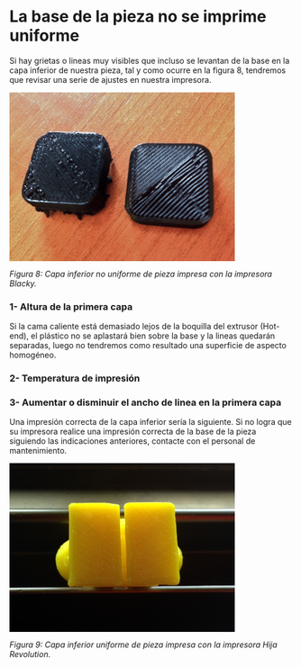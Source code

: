 # La base de la pieza no se imprime uniforme

Si hay grietas o lineas muy visibles que incluso se levantan de la base en la capa inferior de nuestra pieza, tal y como ocurre en la figura 8, tendremos que revisar una serie de ajustes en nuestra impresora.

<img src="mal.JPG" alt="mal" height="300" width="400" align="middle">

*Figura 8: Capa inferior no uniforme de pieza impresa con la impresora Blacky.*

### 1- Altura de la primera capa

Si la cama caliente está demasiado lejos de la boquilla del extrusor (Hot-end), el plástico no se aplastará bien sobre la base y la lineas quedarán separadas, luego no tendremos como resultado una superficie de aspecto homogéneo.

### 2- Temperatura de impresión



### 3- Aumentar o disminuir el ancho de linea en la primera capa


Una impresión correcta de la capa inferior sería la siguiente. Si no logra que su impresora realice una impresión correcta de la base de la pieza siguiendo las indicaciones anteriores, contacte con el personal de mantenimiento.

<img src="bien.JPG" alt="bien" height="300" width="400" align="middle">

*Figura 9: Capa inferior uniforme de pieza impresa con la impresora Hija Revolution.*